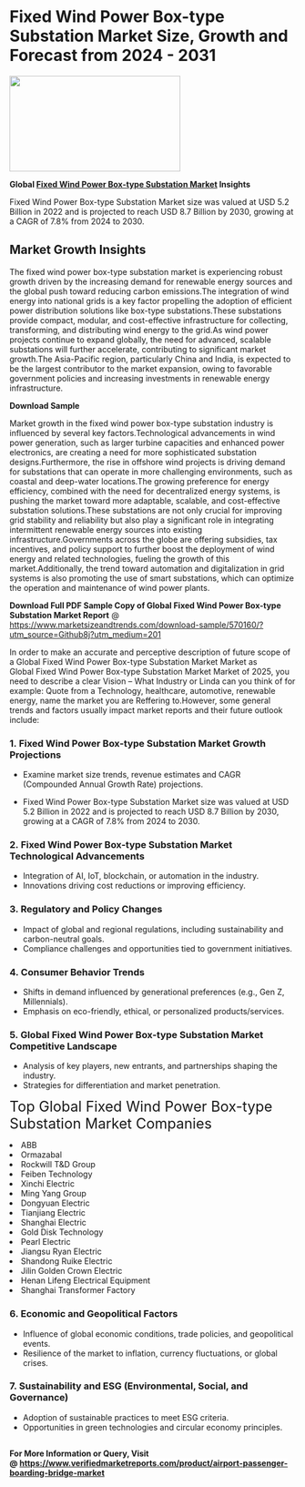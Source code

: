 <H1>Fixed Wind Power Box-type Substation Market Size, Growth and Forecast from 2024 - 2031</H1><img class="aligncenter size-medium wp-image-584254" src="https://thirdeyenews.in/wp-content/uploads/2024/09/Global-Market-Research-300x168.jpeg" alt="" width="300" height="168" /><p><strong>Global&nbsp;<a href="https://www.marketsizeandtrends.com/download-sample/570160/?utm_source=Github8j?utm_medium=201">Fixed Wind Power Box-type Substation Market</a> Insights</strong></p><p>Fixed Wind Power Box-type Substation Market size was valued at USD 5.2 Billion in 2022 and is projected to reach USD 8.7 Billion by 2030, growing at a CAGR of 7.8% from 2024 to 2030.</p><p><h2>Market Growth Insights</h2> <p>The fixed wind power box-type substation market is experiencing robust growth driven by the increasing demand for renewable energy sources and the global push toward reducing carbon emissions.The integration of wind energy into national grids is a key factor propelling the adoption of efficient power distribution solutions like box-type substations.These substations provide compact, modular, and cost-effective infrastructure for collecting, transforming, and distributing wind energy to the grid.As wind power projects continue to expand globally, the need for advanced, scalable substations will further accelerate, contributing to significant market growth.The Asia-Pacific region, particularly China and India, is expected to be the largest contributor to the market expansion, owing to favorable government policies and increasing investments in renewable energy infrastructure.</p> <p><strong>Download Sample</strong></p> <p>Market growth in the fixed wind power box-type substation industry is influenced by several key factors.Technological advancements in wind power generation, such as larger turbine capacities and enhanced power electronics, are creating a need for more sophisticated substation designs.Furthermore, the rise in offshore wind projects is driving demand for substations that can operate in more challenging environments, such as coastal and deep-water locations.The growing preference for energy efficiency, combined with the need for decentralized energy systems, is pushing the market toward more adaptable, scalable, and cost-effective substation solutions.These substations are not only crucial for improving grid stability and reliability but also play a significant role in integrating intermittent renewable energy sources into existing infrastructure.Governments across the globe are offering subsidies, tax incentives, and policy support to further boost the deployment of wind energy and related technologies, fueling the growth of this market.Additionally, the trend toward automation and digitalization in grid systems is also promoting the use of smart substations, which can optimize the operation and maintenance of wind power plants.</p> <p><span class=""><strong>Download Full PDF Sample Copy of Global Fixed Wind Power Box-type Substation Market Report</strong> @ <a href="https://www.marketsizeandtrends.com/download-sample/570160/?utm_source=Github8j?utm_medium=201" target="_blank">https://www.marketsizeandtrends.com/download-sample/570160/?utm_source=Github8j?utm_medium=201</a></span></p><p>In order to make an accurate and perceptive description of future scope of a Global&nbsp;Fixed Wind Power Box-type Substation Market Market as Global&nbsp;Fixed Wind Power Box-type Substation Market Market of 2025, you need to describe a clear Vision &ndash; What Industry or Linda can you think of for example: Quote from a Technology, healthcare, automotive, renewable energy, name the market you are Reffering to.However, some general trends and factors usually impact market reports and their future outlook include:</p><h3>1.&nbsp;<strong>Fixed Wind Power Box-type Substation Market Growth Projections</strong></h3><ul><li>Examine market size trends, revenue estimates and CAGR (Compounded Annual Growth Rate) projections.</li><li><p>Fixed Wind Power Box-type Substation Market size was valued at USD 5.2 Billion in 2022 and is projected to reach USD 8.7 Billion by 2030, growing at a CAGR of 7.8% from 2024 to 2030.</p></li></ul><h3>2.&nbsp;<strong>Fixed Wind Power Box-type Substation Market Technological Advancements</strong></h3><ul><li>Integration of AI, IoT, blockchain, or automation in the industry.</li><li>Innovations driving cost reductions or improving efficiency.</li></ul><h3>3.&nbsp;<strong>Regulatory and Policy Changes</strong></h3><ul><li>Impact of global and regional regulations, including sustainability and carbon-neutral goals.</li><li>Compliance challenges and opportunities tied to government initiatives.</li></ul><h3>4.&nbsp;<strong>Consumer Behavior Trends</strong></h3><ul><li>Shifts in demand influenced by generational preferences (e.g., Gen Z, Millennials).</li><li>Emphasis on eco-friendly, ethical, or personalized products/services.</li></ul><h3>5.&nbsp;<strong>Global Fixed Wind Power Box-type Substation Market Competitive Landscape</strong></h3><ul><li>Analysis of key players, new entrants, and partnerships shaping the industry.</li><li>Strategies for differentiation and market penetration.</li></ul><p data-pm-slice="1 1 []"><span style="color: inherit; font-family: inherit; font-size: 25px;">Top Global Fixed Wind Power Box-type Substation Market Companies</span></p><div class="" data-test-id=""><p><li>ABB</li><li> Ormazabal</li><li> Rockwill T&D Group</li><li> Feiben Technology</li><li> Xinchi Electric</li><li> Ming Yang Group</li><li> Dongyuan Electric</li><li> Tianjiang Electric</li><li> Shanghai Electric</li><li> Gold Disk Technology</li><li> Pearl Electric</li><li> Jiangsu Ryan Electric</li><li> Shandong Ruike Electric</li><li> Jilin Golden Crown Electric</li><li> Henan Lifeng Electrical Equipment</li><li> Shanghai Transformer Factory</li></p></div><h3>6.&nbsp;<strong>Economic and Geopolitical Factors</strong></h3><ul><li>Influence of global economic conditions, trade policies, and geopolitical events.</li><li>Resilience of the market to inflation, currency fluctuations, or global crises.</li></ul><h3>7.&nbsp;<strong>Sustainability and ESG (Environmental, Social, and Governance)</strong></h3><ul><li>Adoption of sustainable practices to meet ESG criteria.</li><li>Opportunities in green technologies and circular economy principles.</li></ul><h2><strong style="font-size: 14px;">For More Information or Query, Visit @&nbsp;</strong><a style="background-color: #ffffff; font-size: 14px;" href="https://www.marketsizeandtrends.com/report/fixed-wind-power-box-type-substation-market/" target="_blank">https://www.verifiedmarketreports.com/product/airport-passenger-boarding-bridge-market</a></h2>